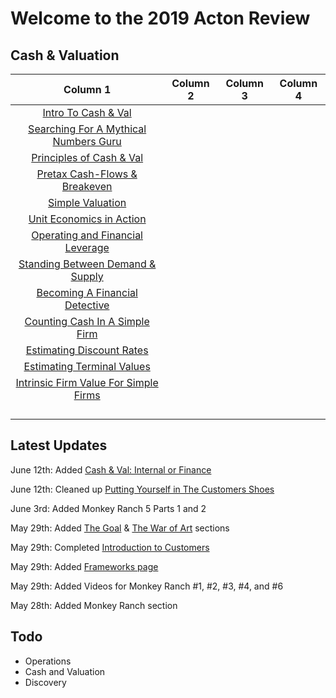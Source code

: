 # Welcome to the 2019 Acton Review

## Cash & Valuation
|Column 1   	|Column 2   	|Column 3   	|Column 4   	|
|:-:	|:-:	|:-:	|:-:	|
|[Intro To Cash & Val](intro-to-cash-and-valuation.md)   	|  	|   	|   	|
|[Searching For A Mythical Numbers Guru](searching-for-the-mythical-numbers-guru.md)   	|   	|   	|   	|
|[Principles of Cash & Val](principles-of-cash-and-valuation.md)   	|   	|   	|   	|
|[Pretax Cash-Flows & Breakeven](pretax-cashflows-and-breakeven.md)   	|   	|   	|   	|
|[Simple Valuation](simple-valuation.md)   	|   	|   	|   	|
|[Unit Economics in Action](unit-economics-in-action.md)   	|   	|   	|   	|
|[Operating and Financial Leverage](operating-and-financial-leverage.md)   	|   	|   	|   	|
|[Standing Between Demand & Supply](standing-between-demand-and-supply.md)   	|   	|   	|   	|
|[Becoming A Financial Detective](becoming-a-financial-detective.md)   	|   	|   	|   	|
|[Counting Cash In A Simple Firm](counting-cash-in-a-simple-firm.md)   	|   	|   	|   	|
|[Estimating Discount Rates](estimating-discount-rates.md)   	|   	|   	|   	|
|[Estimating Terminal Values](estimating-terminal-values.md)   	|   	|   	|   	|
|[Intrinsic Firm Value For Simple Firms](ifv-simplefirms.md)   	|   	|   	|   	|
|   	|   	|   	|   	|
|   	|   	|   	|   	|
|   	|   	|   	|   	|
|   	|   	|   	|   	|


## Latest Updates
June 12th: Added [Cash & Val: Internal or Finance](internalorfinance.md)

June 12th: Cleaned up [Putting Yourself in The Customers Shoes](customersshoes.md)

June 3rd: Added Monkey Ranch 5 Parts 1 and 2

May 29th: Added [The Goal](thegoal.md) & [The War of Art](thewarofart.md) sections

May 29th: Completed [Introduction to Customers](./intro-to-customers.md)

May 29th: Added [Frameworks page](./frameworks.md)

May 29th: Added Videos for Monkey Ranch #1, #2, #3, #4, and #6

May 28th: Added Monkey Ranch section


## Todo

- Operations
- Cash and Valuation
- Discovery
